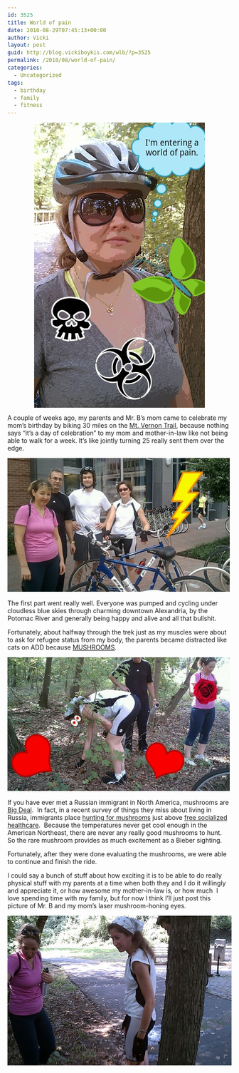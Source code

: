 ```yaml
---
id: 3525
title: World of pain
date: 2010-08-29T07:45:13+00:00
author: Vicki
layout: post
guid: http://blog.vickiboykis.com/wlb/?p=3525
permalink: /2010/08/world-of-pain/
categories:
  - Uncategorized
tags:
  - birthday
  - family
  - fitness
---
```

<img style="display: block; margin-right: auto; margin-left: auto;" src="https://raw.githubusercontent.com/veekaybee/wlb/gh-pages/assets/images/2010/08/wpid-1282700710_picsay-1282700710.jpg" alt="image" />

A couple of weeks ago, my parents and Mr. B&#8217;s mom came to celebrate my mom&#8217;s birthday by biking 30 miles on the [Mt. Vernon Trail](http://blog.vickiboykis.com/wlb/2010/07/26/what-were-you-doing-instead-of-getting-heat-stroke/), because nothing says &#8220;it&#8217;s a day of celebration&#8221; to my mom and mother-in-law like not being able to walk for a week. It&#8217;s like jointly turning 25 really sent them over the edge.

[<img class="aligncenter size-full wp-image-3537" title="wpid-1283167620_picsay-1283167620.jpg" src="https://raw.githubusercontent.com/veekaybee/wlb/gh-pages/assets/images/2010/08/wpid-1283167620_picsay-1283167620.jpg" alt="" width="500" height="300" />](https://raw.githubusercontent.com/veekaybee/wlb/gh-pages/assets/images/2010/08/wpid-1283167620_picsay-1283167620.jpg)

The first part went really well. Everyone was pumped and cycling under cloudless blue skies through charming downtown Alexandria, by the Potomac River and generally being happy and alive and all that bullshit.

Fortunately, about halfway through the trek just as my muscles were about to ask for refugee status from my body, the parents became distracted like cats on ADD because [MUSHROOMS](http://blog.vickiboykis.com/wlb/2009/05/18/%D1%80%D1%83%D1%81%D1%81%D0%BA%D0%B8%D0%B5-%D0%B3%D1%80%D0%B8%D0%B1%D1%8B-russian-mushrooms/).

[<img class="aligncenter size-full wp-image-3539" title="wpid-1283168091_picsay-1283168091.jpg" src="https://raw.githubusercontent.com/veekaybee/wlb/gh-pages/assets/images/2010/08/wpid-1283168091_picsay-1283168091.jpg" alt="" width="500" height="300" />](https://raw.githubusercontent.com/veekaybee/wlb/gh-pages/assets/images/2010/08/wpid-1283168091_picsay-1283168091.jpg)

If you have ever met a Russian immigrant in North America, mushrooms are [Big Deal](http://blog.vickiboykis.com/wlb/2009/05/18/%D1%80%D1%83%D1%81%D1%81%D0%BA%D0%B8%D0%B5-%D0%B3%D1%80%D0%B8%D0%B1%D1%8B-russian-mushrooms/comment-page-1/#comment-283).  In fact, in a recent survey of things they miss about living in Russia, immigrants place [hunting for mushrooms](http://www.utne.com/blogs/blog.aspx?blogid=38&tag=Russian%20mushroom%20hunting) just above [free socialized healthcare](http://blog.vickiboykis.com/wlb/2009/09/12/the-real-problem-with-healthcare-russian-cures/).  Because the temperatures never get cool enough in the American Northeast, there are never any really good mushrooms to hunt.  So the rare mushroom provides as much excitement as a Bieber sighting.

Fortunately, after they were done evaluating the mushrooms, we were able to continue and finish the ride.

I could say a bunch of stuff about how exciting it is to be able to do really physical stuff with my parents at a time when both they and I do it willingly and appreciate it, or how awesome my mother-in-law is, or how much  I love spending time with my family, but for now I think I&#8217;ll just post this picture of Mr. B and my mom&#8217;s laser mushroom-honing eyes.

<p style="text-align: center;">
  <a href="https://raw.githubusercontent.com/veekaybee/wlb/gh-pages/assets/images/2010/08/IMAG0271.jpg"><img class="aligncenter size-full wp-image-3541" title="IMAG0271" src="https://raw.githubusercontent.com/veekaybee/wlb/gh-pages/assets/images/2010/08/IMAG0271.jpg" alt="" width="560" height="336" /></a>
</p>